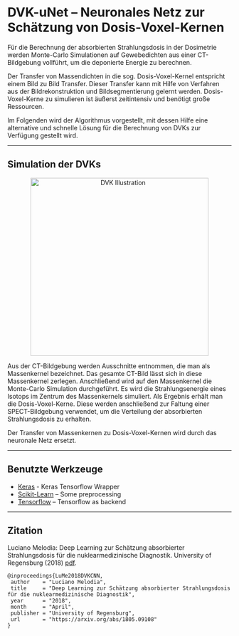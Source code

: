 # DVK-uNet – Neuronales Netz zur Schätzung von Dosis-Voxel-Kernen
Für die Berechnung der absorbierten Strahlungsdosis in der Dosimetrie werden Monte-Carlo Simulationen auf Gewebedichten aus einer CT-Bildgebung vollführt, um die deponierte Energie zu berechnen.

Der Transfer von Massendichten in die sog. Dosis-Voxel-Kernel entspricht einem Bild zu Bild Transfer. Dieser Transfer kann mit Hilfe von Verfahren aus der Bildrekonstruktion und Bildsegmentierung gelernt werden. Dosis-Voxel-Kerne zu simulieren ist äußerst zeitintensiv und benötigt große Ressourcen.

Im Folgenden wird der Algorithmus vorgestellt, mit dessen Hilfe eine alternative und schnelle Lösung für die Berechnung von DVKs zur Verfügung gestellt wird.

---

## Simulation der DVKs

<center><img src="https://github.com/karhunenloeve/DeepLearningCNN/blob/master/img/dvk_illu.jpg" alt="DVK Illustration" width="400px"></center>

Aus der CT-Bildgebung werden Ausschnitte entnommen, die man als Massenkernel bezeichnet. Das gesamte CT-Bild lässt sich in diese Massenkernel zerlegen. Anschließend wird auf den Massenkernel die Monte-Carlo Simulation durchgeführt. Es wird die Strahlungsenergie eines Isotops im Zentrum des Massenkernels simuliert. Als Ergebnis erhält man die Dosis-Voxel-Kerne. Diese werden anschließend zur Faltung einer SPECT-Bildgebung verwendet, um die Verteilung der absorbierten Strahlungsdosis zu erhalten.

Der Transfer von Massenkernen zu Dosis-Voxel-Kernen wird durch das neuronale Netz ersetzt.

---

## Benutzte Werkzeuge

* [Keras](https://keras.io/) - Keras Tensorflow Wrapper
* [Scikit-Learn](http://scikit-learn.org/stable/index.html/) – Some preprocessing
* [Tensorflow](https://www.tensorflow.org/) – Tensorflow as backend

---

## Zitation
Luciano Melodia: Deep Learning zur Schätzung absorbierter Strahlungsdosis für die nuklearmedizinische Diagnostik. University of Regensburg (2018) [pdf](https://arxiv.org/abs/1805.09108).

    @inproceedings{LuMe2018DVKCNN,
     author    = "Luciano Melodia",
     title     = "Deep Learning zur Schätzung absorbierter Strahlungsdosis für die nuklearmedizinische Diagnostik",
     year      = "2018",
     month     = "April",
     publisher = "University of Regensburg",
     url       = "https://arxiv.org/abs/1805.09108"
    }
